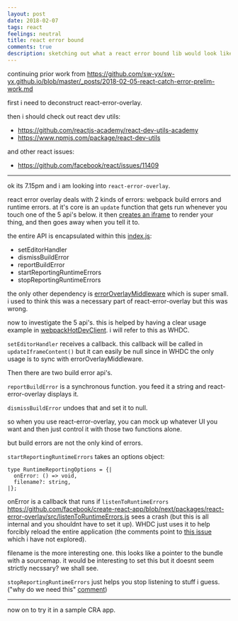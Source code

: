 ```yaml
---
layout: post
date: 2018-02-07
tags: react
feelings: neutral
title: react error bound
comments: true
description: sketching out what a react error bound lib would look like
---
```



continuing prior work from https://github.com/sw-yx/sw-yx.github.io/blob/master/_posts/2018-02-05-react-catch-error-prelim-work.md

first i need to deconstruct react-error-overlay.

then i should check out react dev utils:
- <https://github.com/reactjs-academy/react-dev-utils-academy>
- <https://www.npmjs.com/package/react-dev-utils>

and other react issues:
- <https://github.com/facebook/react/issues/11409>


---

ok its 7.15pm and i am looking into `react-error-overlay`.

react error overlay deals with 2 kinds of errors: webpack build errors and runtime errors. at it's core is an `update` function that gets run whenever you touch one of the 5 api's below. it then [creates an iframe](https://github.com/facebook/create-react-app/blob/47d2d94118db8d8366ac8036469439885d3e1525/packages/react-error-overlay/src/index.js#L122) to render your thing, and then goes away when you tell it to.

the entire API is encapsulated within this [index.js](https://github.com/facebook/create-react-app/blob/next/packages/react-error-overlay/src/index.js):

- setEditorHandler
- dismissBuildError
- reportBuildError
- startReportingRuntimeErrors
- stopReportingRuntimeErrors

the only other dependency is [errorOverlayMiddleware](https://github.com/facebook/create-react-app/blob/3767d91886823349ec46288d9b7ea48d4149890a/packages/react-dev-utils/errorOverlayMiddleware.js) which is super small. i used to think this was a necessary part of react-error-overlay but this was wrong.

now to investigate the 5 api's. this is helped by having a clear usage example in [webpackHotDevClient](https://github.com/facebook/create-react-app/blob/3767d91886823349ec46288d9b7ea48d4149890a/packages/react-dev-utils/webpackHotDevClient.js). i will refer to this as WHDC.

`setEditorHandler` receives a callback. this callback will be called in `updateIframeContent()` but it can easily be null since in WHDC the only usage is to sync with errorOverlayMiddleware.

Then there are two build error api's.

`reportBuildError` is a synchronous function. you feed it a string and react-error-overlay displays it.

`dismissBuildError` undoes that and set it to null.

so when you use react-error-overlay, you can mock up whatever UI you want and then just control it with those two functions alone.

but build errors are not the only kind of errors.

`startReportingRuntimeErrors` takes an options object:

```
type RuntimeReportingOptions = {|
  onError: () => void,
  filename?: string,
|};
```

onError is a callback that runs if `listenToRuntimeErrors` <https://github.com/facebook/create-react-app/blob/next/packages/react-error-overlay/src/listenToRuntimeErrors.js> sees a crash (but this is all internal and you shouldnt have to set it up). WHDC just uses it to help forcibly reload the entire application (the comments point to [this issue](https://github.com/facebook/create-react-app/issues/3096) which i have not explored).

filename is the more interesting one. this looks like a pointer to the bundle with a sourcemap. it would be interesting to set this but it doesnt seem strictly necssary? we shall see.

`stopReportingRuntimeErrors` just helps you stop listening to stuff i guess. ("why do we need this" [comment](https://github.com/facebook/create-react-app/blob/3767d91886823349ec46288d9b7ea48d4149890a/packages/react-dev-utils/webpackHotDevClient.js#L55))

---

now on to try it in a sample CRA app.
